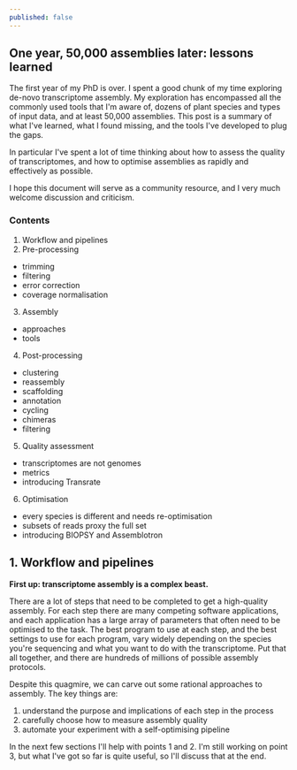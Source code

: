```yaml
---
published: false
---
```


## One year, 50,000 assemblies later: lessons learned

The first year of my PhD is over. I spent a good chunk of my time exploring de-novo transcriptome assembly. My exploration has encompassed all the commonly used tools that I'm aware of, dozens of plant species and types of input data, and at least 50,000 assemblies. This post is a summary of what I've learned, what I found missing, and the tools I've developed to plug the gaps.

In particular I've spent a lot of time thinking about how to assess the quality of transcriptomes, and how to optimise assemblies as rapidly and effectively as possible.

I hope this document will serve as a community resource, and I very much welcome discussion and criticism.

### Contents

1. Workflow and pipelines
2. Pre-processing
 - trimming
 - filtering
 - error correction
 - coverage normalisation
3. Assembly
 - approaches
 - tools
4. Post-processing
 - clustering
 - reassembly
 - scaffolding
 - annotation
 - cycling
 - chimeras
 - filtering
5. Quality assessment
 - transcriptomes are not genomes
 - metrics
 - introducing Transrate
6. Optimisation
 - every species is different and needs re-optimisation
 - subsets of reads proxy the full set
 - introducing BIOPSY and Assemblotron
 
 ## 1. Workflow and pipelines
 
 **First up: transcriptome assembly is a complex beast.**
 
 There are a lot of steps that need to be completed to get a high-quality assembly. For each step there are many competing software applications, and each application has a large array of parameters that often need to be optimised to the task. The best program to use at each step, and the best settings to use for each program, vary widely depending on the species you're sequencing and what you want to do with the transcriptome. Put that all together, and there are hundreds of millions of possible assembly protocols.
 
 Despite this quagmire, we can carve out some rational approaches to assembly. The key things are:

 1. understand the purpose and implications of each step in the process
 2. carefully choose how to measure assembly quality
 3. automate your experiment with a self-optimising pipeline

 In the next few sections I'll help with points 1 and 2. I'm still working on point 3, but what I've got so far is quite useful, so I'll discuss that at the end.